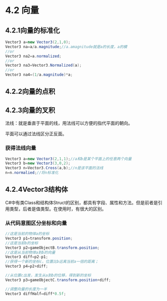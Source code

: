 # 4.2 向量

## 4.2.1向量的标准化

```csharp
Vector3 a=new Vector3(2,1,0);
Vector3 na=a/a.magnitude;//a.amagnitude就是a的长度，a的模
//or
Vector3 na2=a.normalized;
//or
Vector3 na3=Vector3.Normalized(a);
//or 
Vector3 na4=(1/a.magnitude)*a;
```

## 4.2.2向量的点积

## 4.2.3向量的叉积

法线：就是垂直于平面的线，用法线可以方便的指代平面的朝向。

平面可以通过法线区分正反面。

### 获得法线向量

```csharp
Vector3 a=new Vector3(2,1,1);//a和b是某个平面上的任意两个向量
Vector3 b=new Vector3(3,0,2);
Vector3 n=Vector3.Cross(a,b);//n是该平面的法线
n=n.normalied;//将n标准化
```

## 4.2.4Vector3结构体

C#中有类Class和结构体Struct的区别，都具有字段、属性和方法。但是前者是引用类型，后者是值类型。在使用时，有很大的区别。

### 从代码意图区分坐标和向量

```csharp
//这是当前的物体a的坐标
Vector3 p1=transform.position;
//这是当前b的坐标
Vector3 p2=gameObjectB.transform.position;
//这是从当前物体a到b的向量
Vector3 diff=p2-p1;
//获得一个新的坐标c，位置比b远离当前a一倍的距离；
Vector3 p4=p2+diff;

//从位置c出发，发生从a到b的位移，得到新的坐标
Vector3 p3=gameObjectC.transform.position+diff;

//调整向量的长度为一半
Vector3 diffHalf=diff*0.5f;
```
